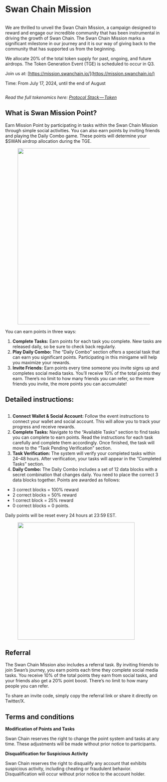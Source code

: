 # Swan Chain Mission

<figure><img src="https://cdn-images-1.medium.com/max/1600/1*K39qQRuy6p3WSOSh62XA8Q.png" alt=""><figcaption></figcaption></figure>

We are thrilled to unveil the Swan Chain Mission, a campaign designed to reward and engage our incredible community that has been instrumental in driving the growth of Swan Chain. The Swan Chain Mission marks a significant milestone in our journey and it is our way of giving back to the community that has supported us from the beginning.

We allocate 20% of the total token supply for past, ongoing, and future airdrops. The Token Generation Event (TGE) is scheduled to occur in Q3.

Join us at: [https://mission.swanchain.io/](https://mission.swanchain.io/)

Time: From July 17, 2024, until the end of August

<figure><img src="https://cdn-images-1.medium.com/max/1600/0*vR0MWOdOvb_fEIwS" alt=""><figcaption></figcaption></figure>

_Read the full tokenomics here:_ [_Protocol Stack — Token_](https://docs.swanchain.io/getting-started/protocol-stack/token)

## What is Swan Mission Point?

Earn Mission Point by participating in tasks within the Swan Chain Mission through simple social activities. You can also earn points by inviting friends and playing the Daily Combo game. These points will determine your $SWAN airdrop allocation during the TGE.

<figure><img src="https://cdn-images-1.medium.com/max/1600/1*Zk0Y110i_WAuWprW1rKErQ.png" alt="" width="563"><figcaption></figcaption></figure>

You can earn points in three ways:

1. **Complete Tasks:** Earn points for each task you complete. New tasks are released daily, so be sure to check back regularly.
2. **Play Daily Combo:** The “Daily Combo” section offers a special task that can earn you significant points. Participating in this minigame will help you maximize your rewards.
3. **Invite Friends:** Earn points every time someone you invite signs up and completes social media tasks. You’ll receive 10% of the total points they earn. There’s no limit to how many friends you can refer, so the more friends you invite, the more points you can accumulate!

## Detailed instructions:

<figure><img src="https://cdn-images-1.medium.com/max/1600/1*g4QKU_P2axmPpMssPS4S0Q.png" alt=""><figcaption></figcaption></figure>

1. **Connect Wallet & Social Account:** Follow the event instructions to connect your wallet and social account. This will allow you to track your progress and receive rewards.
2. **Complete Tasks:** Navigate to the “Available Tasks” section to find tasks you can complete to earn points. Read the instructions for each task carefully and complete them accordingly. Once finished, the task will move to the “Task Pending Verification” section.
3. **Task Verification:** The system will verify your completed tasks within 24–48 hours. After verification, your tasks will appear in the “Completed Tasks” section.
4. **Daily Combo:** The Daily Combo includes a set of 12 data blocks with a secret combination that changes daily. You need to place the correct 3 data blocks together. Points are awarded as follows:

* 3 correct blocks = 100% reward
* 2 correct blocks = 50% reward
* 1 correct block = 25% reward
* 0 correct blocks = 0 points.

Daily points will be reset every 24 hours at 23:59 EST.

<figure><img src="https://cdn-images-1.medium.com/max/1600/1*LqYZS2rVTh473-p4LRGldg.png" alt="" width="375"><figcaption></figcaption></figure>

## Referral

The Swan Chain Mission also includes a referral task. By inviting friends to join Swan’s journey, you earn points each time they complete social media tasks. You receive 10% of the total points they earn from social tasks, and your friends also get a 20% point boost. There’s no limit to how many people you can refer.

To share an invite code, simply copy the referral link or share it directly on Twitter/X.

## Terms and conditions

**Modification of Points and Tasks**

Swan Chain reserves the right to change the point system and tasks at any time. These adjustments will be made without prior notice to participants.

**Disqualification for Suspicious Activity**

Swan Chain reserves the right to disqualify any account that exhibits suspicious activity, including cheating or fraudulent behavior. Disqualification will occur without prior notice to the account holder.
